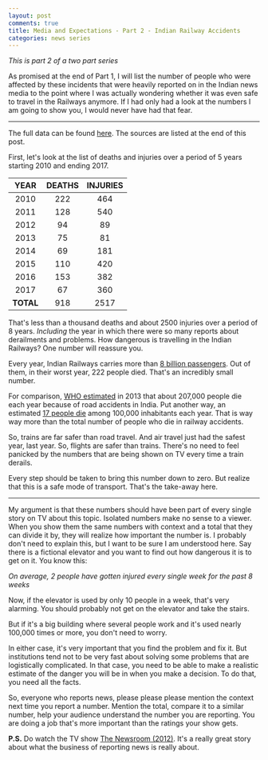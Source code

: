 ```yaml
---
layout: post
comments: true
title: Media and Expectations - Part 2 - Indian Railway Accidents
categories: news series
---
```


_This is part 2 of a two part series_

As promised at the end of Part 1, I will list the number of people who were
affected by these incidents that were heavily reported on in the Indian news
media to the point where I was actually wondering whether it was even safe to
travel in the Railways anymore. If I had only had a look at the numbers I am
going to show you, I would never have had that fear.

***

The full data can be found [here][4].
The sources are listed at the end of this post.

First, let's look at the list of deaths and injuries over a period of 5 years
starting 2010 and ending 2017.

**YEAR** | **DEATHS** | **INJURIES**
:---: | :---: | :---:
2010 | 222 | 464
2011 | 128 | 540
2012 | 94 | 89
2013 | 75 | 81
2014 | 69 | 181
2015 | 110 | 420
2016 | 153 | 382
2017 | 67 | 360
**TOTAL** | 918 | 2517

That's less than a thousand deaths and about 2500 injuries over a period of 8
years. _Including_ the year in which there were so many reports about
derailments and problems. How dangerous is travelling in the Indian Railways?
One number will reassure you.

Every year, Indian Railways carries more than [8 billion passengers][1]. Out of them,
in their worst year, 222 people died. That's an incredibly small number.

For comparison, [WHO estimated][2] in 2013 that about 207,000 people die each
year because of road accidents in India. Put another way, an estimated [17
people die][3] among 100,000 inhabitants each year. That is way way more than
the total number of people who die in railway accidents.

So, trains are far safer than road travel. And air travel just had the safest
year, last year. So, flights are safer than trains. There's no need to feel
panicked by the numbers that are being shown on TV every time a train derails.

Every step should be taken to bring this number down to zero. But realize that
this is a safe mode of transport. That's the take-away here.

***

My argument is that these numbers should have been part of every single story on
TV about this topic. Isolated numbers make no sense to a viewer. When you show
them the same numbers with context and a total that they can divide it by, they
will realize how important the number is. I probably don't need to explain this,
but I want to be sure I am understood here. Say there is a fictional elevator
and you want to find out how dangerous it is to get on it. You know this:

_On average, 2 people have gotten injured every single week for the past 8 weeks_

Now, if the elevator is used by only 10 people in a week, that's very alarming.
You should probably not get on the elevator and take the stairs.

But if it's a big building where several people work and it's used nearly
100,000 times or more, you don't need to worry.

In either case, it's very important that you find the problem and fix it. But
institutions tend not to be very fast about solving some problems that are
logistically complicated. In that case, you need to be able to make a realistic
estimate of the danger you will be in when you make a decision. To do that, you
need all the facts.

So, everyone who reports news, please please please mention the context next
time you report a number. Mention the total, compare it to a similar number,
help your audience understand the number you are reporting. You are doing a job
that's more important than the ratings your show gets.

**P.S.** Do watch the TV show [The Newsroom
(2012)](https://www.imdb.com/title/tt1870479/?ref_=fn_al_tt_1). It's a really
great story about what the business of reporting news is really about.

[1]: /public/data/indian-railway-usage.pdf
[2]: http://www.who.int/violence_injury_prevention/road_safety_status/2015/GSRRS2015_data/en/
[3]: /public/data/indian-road-safety-who-a2.pdf
[4]: /public/data/indian-railway-accidents.ods
